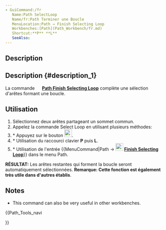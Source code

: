 ```yaml
---
- GuiCommand:/fr
   Name:Path SelectLoop
   Name/fr:Path Terminer une Boucle
   MenuLocation:Path → Finish Selecting Loop
   Workbenches:[Path](Path_Workbench/fr.md)
   Shortcut:**P** **L**
   SeeAlso:
---
```


## Description


<div class="mw-translate-fuzzy">

## Description {#description_1}

La commande **<img src="images/Path_SelectLoop.svg" width=16px> [Path Finish Selecting Loop](Path_SelectLoop/fr.md)** complète une sélection d\'arêtes formant une boucle.


</div>

## Utilisation


<div class="mw-translate-fuzzy">

1.  Sélectionnez deux arêtes partageant un sommet commun.
2.  Appelez la commande Select Loop en utilisant plusieurs méthodes:
3.  \* Appuyez sur le bouton **<img src="images/Path_SelectLoop.svg" width=24px>**.
4.  \* Utilisation du raccourci clavier **P** puis **L**.
5.  \* Utilisation de l\'entrée {{MenuCommand|Path  →  **<img src="images/Path_SelectLoop.svg" width=24px> [Finish Selecting Loop](Path_SelectLoop/fr.md)**}} dans le menu Path.

**RÉSULTAT:** Les arêtes restantes qui forment la boucle seront automatiquement sélectionnées. **Remarque: Cette fonction est également très utile dans d\'autres établis**.


</div>

## Notes

-   This command can also be very useful in other workbenches.


<div class="mw-translate-fuzzy">





</div>


{{Path_Tools_navi

}} 
